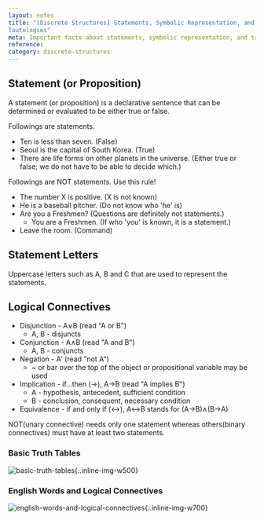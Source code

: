 ```yaml
---
layout: notes
title: "[Discrete Structures] Statements, Symbolic Representation, and
Tautologies" 
meta: Important facts about statements, symbolic representation, and tautologies
reference: 
category: discrete-structures
---
```


## Statement (or Proposition)

A statement (or proposition) is a declarative sentence that can be determined
or evaluated to be either true or false.

Followings are statements.
* Ten is less than seven. (False)
* Seoul is the capital of South Korea. (True)
* There are life forms on other planets in the universe. (Either true or false;
  we do not have to be able to decide which.)

Followings are NOT statements. Use this rule!
* The number X is positive. (X is not known)
* He is a baseball pitcher. (Do not know who 'he' is)
* Are you a Freshmen? (Questions are definitely not statements.)
    * You are a Freshmen. (If who 'you' is known, it is a statement.)
* Leave the room. (Command)

## Statement Letters

Uppercase letters such as A, B and C that are used to represent the statements.

## Logical Connectives

* Disjunction - A∨B (read "A or B")
    - A, B - disjuncts
* Conjunction - A∧B (read "A and B")
    - A, B - conjuncts
* Negation - A' (read "not A")
    - ~ or bar over the top of the object or propositional variable may be used
* Implication - if...then (→), A→B (read "A implies B")
    - A - hypothesis, antecedent, sufficient condition
    - B - conclusion, consequent, necessary condition
* Equivalence - if and only if (↔), A↔B stands for (A→B)∧(B→A) 

NOT(unary connective) needs only one statement whereas others(binary connectives)
must have at least two statements.

### Basic Truth Tables

![basic-truth-tables]({{site.baseurl}}/img/discrete-structures/basic-truth-tables.jpg){:.inline-img-w500}

### English Words and Logical Connectives

![english-words-and-logical-connectives]({{site.baseurl}}/img/discrete-structures/english-words-and-logical-connectives.jpg){:.inline-img-w700}

